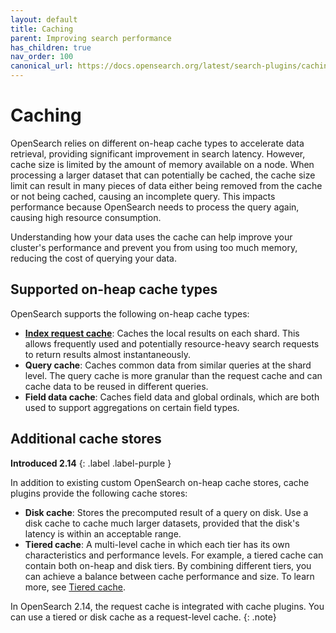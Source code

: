 ```yaml
---
layout: default
title: Caching
parent: Improving search performance
has_children: true
nav_order: 100
canonical_url: https://docs.opensearch.org/latest/search-plugins/caching/index/
---
```


# Caching

OpenSearch relies on different on-heap cache types to accelerate data retrieval, providing significant improvement in search latency. However, cache size is limited by the amount of memory available on a node. When processing a larger dataset that can potentially be cached, the cache size limit can result in many pieces of data either being removed from the cache or not being cached, causing an incomplete query. This impacts performance because OpenSearch needs to process the query again, causing high resource consumption.

Understanding how your data uses the cache can help improve your cluster's performance and prevent you from using too much memory, reducing the cost of querying your data.

## Supported on-heap cache types

OpenSearch supports the following on-heap cache types:

- [**Index request cache**]({{site.url}}{{site.baseurl}}/search-plugins/caching/request-cache/): Caches the local results on each shard. This allows frequently used and potentially resource-heavy search requests to return results almost instantaneously. 
- **Query cache**: Caches common data from similar queries at the shard level. The query cache is more granular than the request cache and can cache data to be reused in different queries.
- **Field data cache**: Caches field data and global ordinals, which are both used to support aggregations on certain field types.

## Additional cache stores

**Introduced 2.14**
{: .label .label-purple }

In addition to existing custom OpenSearch on-heap cache stores, cache plugins provide the following cache stores: 

- **Disk cache**: Stores the precomputed result of a query on disk. Use a disk cache to cache much larger datasets, provided that the disk's latency is within an acceptable range.
- **Tiered cache**: A multi-level cache in which each tier has its own characteristics and performance levels. For example, a tiered cache can contain both on-heap and disk tiers. By combining different tiers, you can achieve a balance between cache performance and size. To learn more, see [Tiered cache]({{site.url}}{{site.baseurl}}/search-plugins/caching/tiered-cache/).

In OpenSearch 2.14, the request cache is integrated with cache plugins. You can use a tiered or disk cache as a request-level cache.
{: .note}
